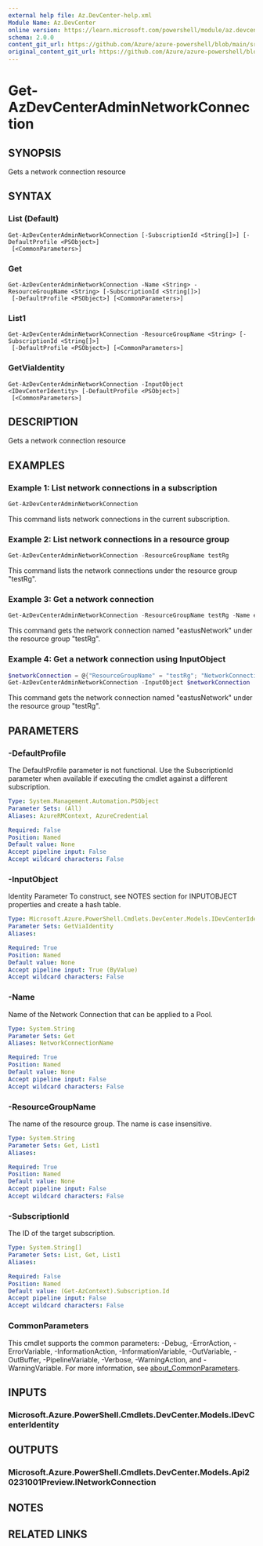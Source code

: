 ```yaml
---
external help file: Az.DevCenter-help.xml
Module Name: Az.DevCenter
online version: https://learn.microsoft.com/powershell/module/az.devcenter/get-azdevcenteradminnetworkconnection
schema: 2.0.0
content_git_url: https://github.com/Azure/azure-powershell/blob/main/src/DevCenter/DevCenter/help/Get-AzDevCenterAdminNetworkConnection.md
original_content_git_url: https://github.com/Azure/azure-powershell/blob/main/src/DevCenter/DevCenter/help/Get-AzDevCenterAdminNetworkConnection.md
---
```


# Get-AzDevCenterAdminNetworkConnection

## SYNOPSIS
Gets a network connection resource

## SYNTAX

### List (Default)
```
Get-AzDevCenterAdminNetworkConnection [-SubscriptionId <String[]>] [-DefaultProfile <PSObject>]
 [<CommonParameters>]
```

### Get
```
Get-AzDevCenterAdminNetworkConnection -Name <String> -ResourceGroupName <String> [-SubscriptionId <String[]>]
 [-DefaultProfile <PSObject>] [<CommonParameters>]
```

### List1
```
Get-AzDevCenterAdminNetworkConnection -ResourceGroupName <String> [-SubscriptionId <String[]>]
 [-DefaultProfile <PSObject>] [<CommonParameters>]
```

### GetViaIdentity
```
Get-AzDevCenterAdminNetworkConnection -InputObject <IDevCenterIdentity> [-DefaultProfile <PSObject>]
 [<CommonParameters>]
```

## DESCRIPTION
Gets a network connection resource

## EXAMPLES

### Example 1: List network connections in a subscription
```powershell
Get-AzDevCenterAdminNetworkConnection
```

This command lists network connections in the current subscription.

### Example 2: List network connections in a resource group
```powershell
Get-AzDevCenterAdminNetworkConnection -ResourceGroupName testRg
```

This command lists the network connections under the resource group "testRg".

### Example 3: Get a network connection
```powershell
Get-AzDevCenterAdminNetworkConnection -ResourceGroupName testRg -Name eastusNetwork
```

This command gets the network connection named "eastusNetwork" under the resource group "testRg".

### Example 4: Get a network connection using InputObject
```powershell
$networkConnection = @{"ResourceGroupName" = "testRg"; "NetworkConnectionName" = "eastusNetwork"; "SubscriptionId" = "0ac520ee-14c0-480f-b6c9-0a90c58ffff"}
Get-AzDevCenterAdminNetworkConnection -InputObject $networkConnection
```

This command gets the network connection named "eastusNetwork" under the resource group "testRg".

## PARAMETERS

### -DefaultProfile
The DefaultProfile parameter is not functional.
Use the SubscriptionId parameter when available if executing the cmdlet against a different subscription.

```yaml
Type: System.Management.Automation.PSObject
Parameter Sets: (All)
Aliases: AzureRMContext, AzureCredential

Required: False
Position: Named
Default value: None
Accept pipeline input: False
Accept wildcard characters: False
```

### -InputObject
Identity Parameter
To construct, see NOTES section for INPUTOBJECT properties and create a hash table.

```yaml
Type: Microsoft.Azure.PowerShell.Cmdlets.DevCenter.Models.IDevCenterIdentity
Parameter Sets: GetViaIdentity
Aliases:

Required: True
Position: Named
Default value: None
Accept pipeline input: True (ByValue)
Accept wildcard characters: False
```

### -Name
Name of the Network Connection that can be applied to a Pool.

```yaml
Type: System.String
Parameter Sets: Get
Aliases: NetworkConnectionName

Required: True
Position: Named
Default value: None
Accept pipeline input: False
Accept wildcard characters: False
```

### -ResourceGroupName
The name of the resource group.
The name is case insensitive.

```yaml
Type: System.String
Parameter Sets: Get, List1
Aliases:

Required: True
Position: Named
Default value: None
Accept pipeline input: False
Accept wildcard characters: False
```

### -SubscriptionId
The ID of the target subscription.

```yaml
Type: System.String[]
Parameter Sets: List, Get, List1
Aliases:

Required: False
Position: Named
Default value: (Get-AzContext).Subscription.Id
Accept pipeline input: False
Accept wildcard characters: False
```

### CommonParameters
This cmdlet supports the common parameters: -Debug, -ErrorAction, -ErrorVariable, -InformationAction, -InformationVariable, -OutVariable, -OutBuffer, -PipelineVariable, -Verbose, -WarningAction, and -WarningVariable. For more information, see [about_CommonParameters](http://go.microsoft.com/fwlink/?LinkID=113216).

## INPUTS

### Microsoft.Azure.PowerShell.Cmdlets.DevCenter.Models.IDevCenterIdentity

## OUTPUTS

### Microsoft.Azure.PowerShell.Cmdlets.DevCenter.Models.Api20231001Preview.INetworkConnection

## NOTES

## RELATED LINKS
